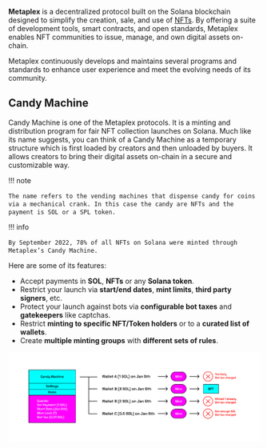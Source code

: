 **Metaplex** is a decentralized protocol built on the Solana blockchain designed to simplify the creation, sale, and use of [NFTs](./non-fungible-tokens.md). By offering a suite of development tools, smart contracts, and open standards, Metaplex enables NFT communities to issue, manage, and own digital assets on-chain.

Metaplex continuously develops and maintains several programs and standards to enhance user experience and meet the evolving needs of its community.

## Candy Machine

Candy Machine is one of the Metaplex protocols. It is a minting and distribution program for fair NFT collection launches on Solana. Much like its name suggests, you can think of a Candy Machine as a temporary structure which is first loaded by creators and then unloaded by buyers. It allows creators to bring their digital assets on-chain in a secure and customizable way.

!!! note

    The name refers to the vending machines that dispense candy for coins via a mechanical crank. In this case the candy are NFTs and the payment is SOL or a SPL token.

!!! info

    By September 2022, 78% of all NFTs on Solana were minted through Metaplex’s Candy Machine.

Here are some of its features:

- Accept payments in **SOL**, **NFTs** or any **Solana token**.
- Restrict your launch via **start/end dates**, **mint limits**, **third party signers**, etc.
- Protect your launch against bots via **configurable bot taxes** and **gatekeepers** like captchas.
- Restrict **minting to specific NFT/Token holders** or to a **curated list of wallets**.
- Create **multiple minting groups** with **different sets of rules**.

![Blockchain](../../../images/candy-machine.png)
